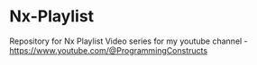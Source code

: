 # Nx-Playlist
Repository for Nx Playlist Video series for my youtube channel - https://www.youtube.com/@ProgrammingConstructs
